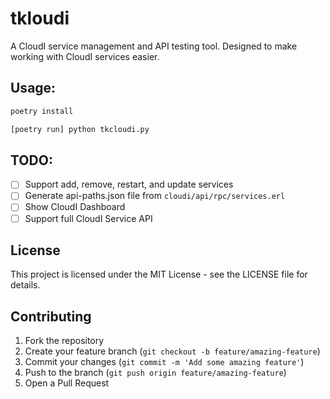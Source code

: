 tkloudi
===

A CloudI service management and API testing tool. Designed to make working with CloudI services easier.

## Usage:

```bash
poetry install

[poetry run] python tkcloudi.py
```

## TODO:

- [ ] Support add, remove, restart, and update services
- [ ] Generate api-paths.json file from `cloudi/api/rpc/services.erl`
- [ ] Show CloudI Dashboard
- [ ] Support full CloudI Service API

## License

This project is licensed under the MIT License - see the LICENSE file for details.

## Contributing

1. Fork the repository
2. Create your feature branch (`git checkout -b feature/amazing-feature`)
3. Commit your changes (`git commit -m 'Add some amazing feature'`)
4. Push to the branch (`git push origin feature/amazing-feature`)
5. Open a Pull Request
